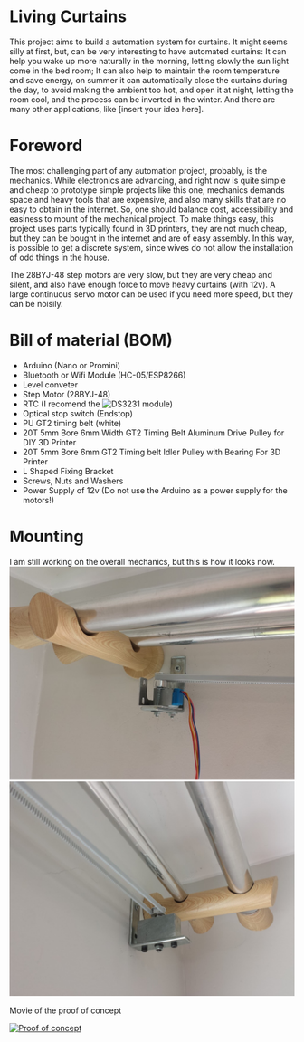 # Living Curtains

This project aims to build a automation system for curtains. It might
seems silly at first, but, can be very interesting to have automated curtains:
It can help you wake up more naturally in the morning, letting slowly the sun
light come in the bed room; It can also help to maintain the room
temperature and save energy, on summer it can automatically close the curtains
during the day, to avoid making the ambient too hot, and open it at night,
letting the room cool, and the process can be inverted in the winter. 
And there are many other applications, like [insert your idea here].

# Foreword

The most challenging part of any automation project, probably, is the mechanics. 
While electronics are advancing, and right now is quite simple and cheap to
prototype simple projects like this one, mechanics demands space and
heavy tools that are expensive, and also many skills that are no easy to obtain in
the internet. So, one should balance cost, accessibility and easiness to mount
of the mechanical project. To make things easy, this project uses parts typically
found in 3D printers, they are not much cheap, but they can be bought in the
internet and are of easy assembly.
In this way, is possible to get a discrete system, since wives do not
allow the installation of odd things in the house.

The 28BYJ-48 step motors are very slow, but they are very cheap and silent, 
and also have enough force to move heavy curtains (with 12v). A large continuous servo
motor can be used if you need more speed, but they can be noisily.

# Bill of material (BOM)

* Arduino (Nano or Promini)
* Bluetooth or Wifi Module (HC-05/ESP8266)
* Level conveter
* Step Motor (28BYJ-48)
* RTC (I recomend the ![DS3231](https://github.com/Makuna/Rtc/wiki) module) 
* Optical stop switch (Endstop) 
* PU GT2 timing belt (white)
* 20T 5mm Bore 6mm Width GT2 Timing Belt Aluminum Drive Pulley for DIY 3D Printer 
* 20T 5mm Bore 6mm GT2 Timing belt Idler Pulley with Bearing For 3D Printer 
* L Shaped Fixing Bracket 
* Screws, Nuts and Washers
* Power Supply of 12v (Do not use the Arduino as a power supply for the motors!)

# Mounting

I am still working on the overall mechanics, but this is how it looks now.
![Motor and bracket](https://github.com/oangelo/Living-Curtains/blob/master/images/side2.jpg)
![Pulley with Bearing and bracket](https://github.com/oangelo/Living-Curtains/blob/master/images/side1.jpg)

Movie of the proof of concept 

[![Proof of concept](https://img.youtube.com/vi/6lGQgefd9yU/0.jpg)](https://www.youtube.com/watch?v=6lGQgefd9yU)
